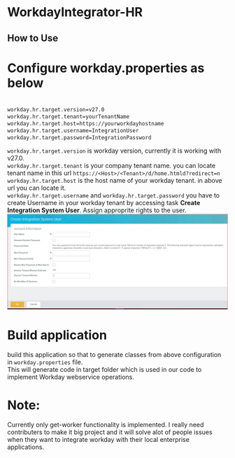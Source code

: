 # WorkdayIntegrator-HR

How to Use
-------
# Configure workday.properties as below
```properties

workday.hr.target.version=v27.0
workday.hr.target.tenant=yourTenantName
workday.hr.target.host=https://yourworkdayhostname
workday.hr.target.username=IntegrationUser
workday.hr.target.password=IntegrationPassword
```
`workday.hr.target.version` is workday version, currently it is working with v27.0.<br />
`workday.hr.target.tenant` is your company tenant name. you can locate tenant name in this url `https://<Host>/<Tenant>/d/home.htmld?redirect=n`<br />
`workday.hr.target.host` is the host name of your workday tenant. in above url you can locate it.<br />
`workday.hr.target.username` and `workday.hr.target.password` you have to create Username in your workday tenant by accessing task **Create Integration System User**. Assign approprite rights to the user.
![Create Integration System User](/screenshots/Createintuser.JPG "Create Integration System User")

# Build application
build this application so that to generate classes from above configuration in `workday.properties` file.<br />
This will generate code in target folder which is used in our code to implement Workday webservice operations.<br />

# Note:
Currently only get-worker functionality is implemented. I really need contributers to make it big project and it will solve alot of people issues when they want to integrate workday with their local enterprise applications.

